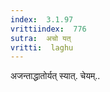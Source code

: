 ```yaml
---
index:  3.1.97
vrittiindex:  776
sutra:  अचो यत्
vritti:  laghu 
---
```


अजन्ताद्धातोर्यत् स्यात्. चेयम्..

